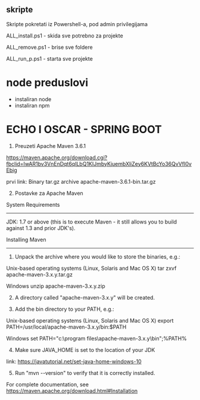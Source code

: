 ## skripte

Skripte pokretati iz Powershell-a, pod admin privilegijama

ALL_install.ps1 - skida sve potrebno za projekte

ALL_remove.ps1 - brise sve foldere

ALL_run_p.ps1 - starta sve projekte

# node preduslovi

- instaliran node
- instaliran npm


# ECHO I OSCAR - SPRING BOOT

1. Preuzeti Apache Maven 3.6.1

https://maven.apache.org/download.cgi?fbclid=IwAR1bv3VnEnDqt6qILbQ1KIJmbyKjuembXliZey6KVtBcYo36QvVfI0vEbig 

prvi link: Binary tar.gz archive	apache-maven-3.6.1-bin.tar.gz

2. Postavke za Apache Maven

System Requirements

  -------------------

JDK: 1.7 or above (this is to execute Maven - it still allows you to build against 1.3 and prior JDK's).

Installing Maven

----------------

1) Unpack the archive where you would like to store the binaries, e.g.:

Unix-based operating systems (Linux, Solaris and Mac OS X)
      tar zxvf apache-maven-3.x.y.tar.gz

Windows
      unzip apache-maven-3.x.y.zip

2) A directory called "apache-maven-3.x.y" will be created.

3) Add the bin directory to your PATH, e.g.:

Unix-based operating systems (Linux, Solaris and Mac OS X)
      export PATH=/usr/local/apache-maven-3.x.y/bin:$PATH

Windows
      set PATH="c:\program files\apache-maven-3.x.y\bin";%PATH%

4) Make sure JAVA_HOME is set to the location of your JDK
  
link: https://javatutorial.net/set-java-home-windows-10 

5) Run "mvn --version" to verify that it is correctly installed.

For complete documentation, see https://maven.apache.org/download.html#Installation 
  


